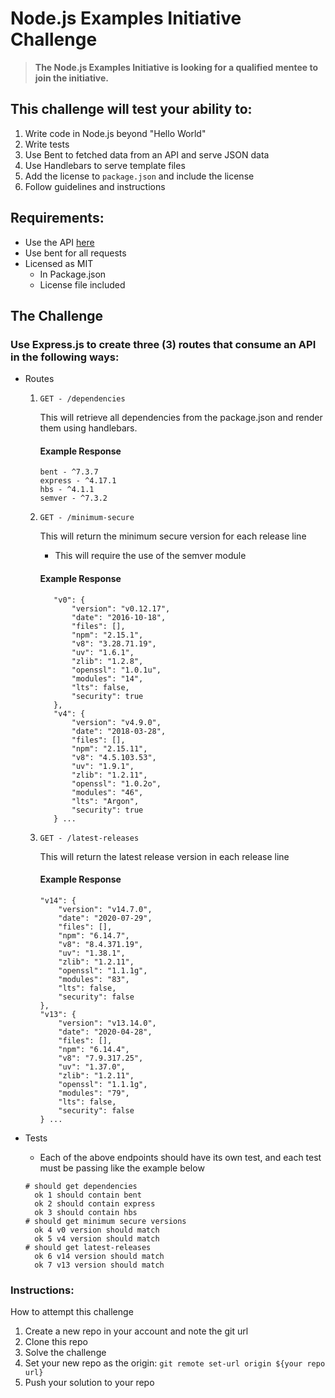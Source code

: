 # Node.js Examples Initiative Challenge

> **The Node.js Examples Initiative is looking for a qualified mentee to join the initiative.**

## This challenge will test your ability to:

1. Write code in Node.js beyond "Hello World"
2. Write tests
3. Use Bent to fetched data from an API and serve JSON data
4. Use Handlebars to serve template files
5. Add the license to `package.json` and include the license
6. Follow guidelines and instructions

## Requirements:

- Use the API [here](https://nodejs.org/dist/index.json)
- Use bent for all requests
- Licensed as MIT
  - In Package.json
  - License file included

## The Challenge

### Use Express.js to create three (3) routes that consume an API in the following ways:

- Routes

  1. `GET - /dependencies`

     This will retrieve all dependencies from the package.json and render them using handlebars.

     #### Example Response

     ```
     bent - ^7.3.7
     express - ^4.17.1
     hbs - ^4.1.1
     semver - ^7.3.2
     ```

  2. `GET - /minimum-secure`

     This will return the minimum secure version for each release line

     - This will require the use of the semver module

     #### Example Response

     ```
        "v0": {
            "version": "v0.12.17",
            "date": "2016-10-18",
            "files": [],
            "npm": "2.15.1",
            "v8": "3.28.71.19",
            "uv": "1.6.1",
            "zlib": "1.2.8",
            "openssl": "1.0.1u",
            "modules": "14",
            "lts": false,
            "security": true
        },
        "v4": {
            "version": "v4.9.0",
            "date": "2018-03-28",
            "files": [],
            "npm": "2.15.11",
            "v8": "4.5.103.53",
            "uv": "1.9.1",
            "zlib": "1.2.11",
            "openssl": "1.0.2o",
            "modules": "46",
            "lts": "Argon",
            "security": true
        } ...

     ```

  3. `GET - /latest-releases`

     This will return the latest release version in each release line

     #### Example Response

     ```
     "v14": {
         "version": "v14.7.0",
         "date": "2020-07-29",
         "files": [],
         "npm": "6.14.7",
         "v8": "8.4.371.19",
         "uv": "1.38.1",
         "zlib": "1.2.11",
         "openssl": "1.1.1g",
         "modules": "83",
         "lts": false,
         "security": false
     },
     "v13": {
         "version": "v13.14.0",
         "date": "2020-04-28",
         "files": [],
         "npm": "6.14.4",
         "v8": "7.9.317.25",
         "uv": "1.37.0",
         "zlib": "1.2.11",
         "openssl": "1.1.1g",
         "modules": "79",
         "lts": false,
         "security": false
     } ...

     ```

* Tests

  - Each of the above endpoints should have its own test, and each test must be passing like the example below

  ```
  # should get dependencies
    ok 1 should contain bent
    ok 2 should contain express
    ok 3 should contain hbs
  # should get minimum secure versions
    ok 4 v0 version should match
    ok 5 v4 version should match
  # should get latest-releases
    ok 6 v14 version should match
    ok 7 v13 version should match
  ```

### Instructions:

How to attempt this challenge

1. Create a new repo in your account and note the git url
2. Clone this repo
3. Solve the challenge
4. Set your new repo as the origin: `git remote set-url origin ${your repo url}`
5. Push your solution to your repo
